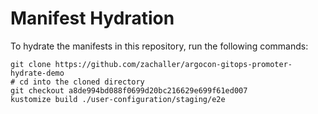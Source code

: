 # Manifest Hydration

To hydrate the manifests in this repository, run the following commands:

```shell
git clone https://github.com/zachaller/argocon-gitops-promoter-hydrate-demo
# cd into the cloned directory
git checkout a8de994bd088f0699d20bc216629e699f61ed007
kustomize build ./user-configuration/staging/e2e
```
